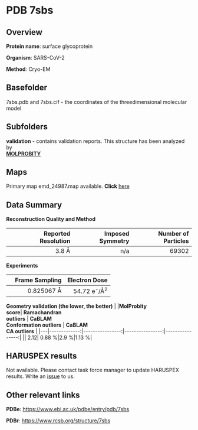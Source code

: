 # PDB 7sbs

## Overview

**Protein name**: surface glycoprotein

**Organism**: SARS-CoV-2

**Method**: Cryo-EM



## Basefolder

7sbs.pdb and 7sbs.cif - the coordinates of the threedimensional molecular model

## Subfolders





**validation** - contains validation reports. This structure has been analyzed by <br>  [**MOLPROBITY**](https://github.com/thorn-lab/coronavirus_structural_task_force/tree/master/pdb/surface_glycoprotein/SARS-CoV-2/7sbs/validation/molprobity)    



## Maps

Primary map emd_24987.map available. **Click** [here](http://ftp.wwpdb.org/pub/emdb/structures/EMD-24987/map/) 

## Data Summary
**Reconstruction Quality and Method**

|   | Reported Resolution | Imposed Symmetry | Number of Particles |
|---|-------------:|----------------:|--------------:|
|   |3.8 Å|n/a|69302|

**Experiments**

|   | Frame Sampling | Electron Dose |
|---|-------------:|----------------:|
|   |0.825067 Å|54.72 e<sup>-</sup>/Å<sup>2</sup>|

**Geometry validation (the lower, the better)**
|   |**MolProbity<br>score**| **Ramachandran<br>outliers** | **CaBLAM<br>Conformation outliers** | **CaBLAM<br>CA outliers** |
|---|-------------:|----------------:|----------------:|----------------:|
||  2.12|  0.88 %|2.9 %|1.13 %|

## HARUSPEX results

Not available. Please contact task force manager to update HARUSPEX results. Write an [issue](https://github.com/thorn-lab/coronavirus_structural_task_force/issues) to us.

## Other relevant links 
**PDBe**:  https://www.ebi.ac.uk/pdbe/entry/pdb/7sbs
 
**PDBr**: https://www.rcsb.org/structure/7sbs 

